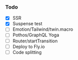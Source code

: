 ### Todo

- [x] SSR
- [x] Suspense test
- [ ] Emotion/Tailwind/twin.macro
- [ ] Pothos/GraphQL Yoga
- [ ] Router/startTransition
- [ ] Deploy to Fly.io
- [ ] Code splitting
